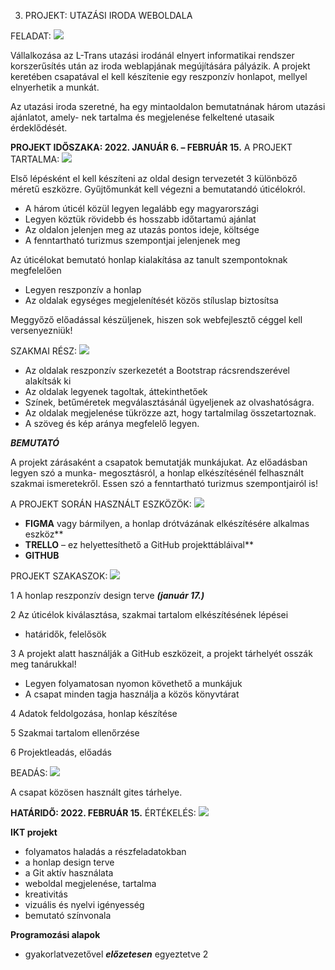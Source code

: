 3. PROJEKT: UTAZÁSI IRODA WEBOLDALA 

FELADAT: ![](Aspose.Words.47740368-7a10-4359-95c7-b333bb0194e4.001.png)

Vállalkozása az L-Trans utazási irodánál elnyert informatikai rendszer korszerűsítés után az iroda weblapjának megújítására pályázik. A projekt keretében csapatával el kell készítenie egy reszponzív honlapot, mellyel elnyerhetik a munkát.  

Az utazási iroda szeretné, ha egy mintaoldalon bemutatnának három utazási ajánlatot, amely- nek tartalma és megjelenése felkeltené utasaik érdeklődését.  

**PROJEKT IDŐSZAKA: 2022. JANUÁR 6. – FEBRUÁR 15.** A PROJEKT TARTALMA: ![](Aspose.Words.47740368-7a10-4359-95c7-b333bb0194e4.002.png)

Első lépésként el kell készíteni az oldal design tervezetét 3 különböző méretű eszközre. Gyűjtőmunkát kell végezni a bemutatandó úticélokról. 

- A három úticél közül legyen legalább egy magyarországi 
- Legyen köztük rövidebb és hosszabb időtartamú ajánlat 
- Az oldalon jelenjen meg az utazás pontos ideje, költsége 
- A fenntartható turizmus szempontjai jelenjenek meg 

Az úticélokat bemutató honlap kialakítása az tanult szempontoknak megfelelően 

- Legyen reszponzív a honlap 
- Az oldalak egységes megjelenítését közös stíluslap biztosítsa 

Meggyőző előadással készüljenek, hiszen sok webfejlesztő céggel kell versenyezniük! 

SZAKMAI RÉSZ: ![](Aspose.Words.47740368-7a10-4359-95c7-b333bb0194e4.003.png)

- Az oldalak reszponzív szerkezetét a Bootstrap rácsrendszerével alakítsák ki 
- Az oldalak legyenek tagoltak, áttekinthetőek 
- Színek, betűméretek megválasztásánál ügyeljenek az olvashatóságra. 
- Az oldalak megjelenése tükrözze azt, hogy tartalmilag összetartoznak. 
- A szöveg és kép aránya megfelelő legyen. 

***BEMUTATÓ*** 

A projekt zárásaként a csapatok bemutatják munkájukat. Az előadásban legyen szó a munka- megosztásról, a honlap elkészítésénél felhasznált szakmai ismeretekről. Essen szó a fenntartható turizmus szempontjairól is! 

A PROJEKT SORÁN HASZNÁLT ESZKÖZÖK: ![](Aspose.Words.47740368-7a10-4359-95c7-b333bb0194e4.001.png)

- **FIGMA** vagy bármilyen, a honlap drótvázának elkészítésére alkalmas eszköz** 
- **TRELLO** – ez helyettesíthető a GitHub projekttábláival** 
- **GITHUB** 

PROJEKT SZAKASZOK: ![](Aspose.Words.47740368-7a10-4359-95c7-b333bb0194e4.004.png)

1  A honlap reszponzív design terve ***(január 17.)*** 

2  Az úticélok kiválasztása, szakmai tartalom elkészítésének lépései 

- határidők, felelősök 

3  A projekt alatt használják a GitHub eszközeit, a projekt tárhelyét osszák meg tanárukkal! 

- Legyen folyamatosan nyomon követhető a munkájuk 
- A csapat minden tagja használja a közös könyvtárat 

4  Adatok feldolgozása, honlap készítése 

5  Szakmai tartalom ellenőrzése 

6  Projektleadás, előadás 

BEADÁS: ![](Aspose.Words.47740368-7a10-4359-95c7-b333bb0194e4.005.png)

A csapat közösen használt gites tárhelye. 

**HATÁRIDŐ: 2022. FEBRUÁR 15.** ÉRTÉKELÉS: ![](Aspose.Words.47740368-7a10-4359-95c7-b333bb0194e4.006.png)

**IKT projekt**  

- folyamatos haladás a részfeladatokban 
- a honlap design terve  
- a Git aktív használata 
- weboldal megjelenése, tartalma 
- kreativitás 
- vizuális és nyelvi igényesség 
- bemutató színvonala 

**Programozási alapok** 

- gyakorlatvezetővel ***előzetesen*** egyeztetve 
2 
